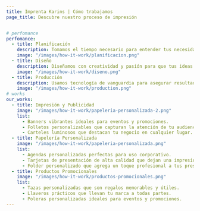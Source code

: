 ```yaml
---
title: Imprenta Karins | Cómo trabajamos
page_title: Descubre nuestro proceso de impresión


# perfomance
perfomance:
  - title: Planificación
    description: Tomamos el tiempo necesario para entender tus necesidades y crear un plan a medida que se adapte a ti.
    image: "/images/how-it-work/planificacion.png"
  - title: Diseño
    description: Diseñamos con creatividad y pasión para que tus ideas se expresen de la mejor manera posible.
    image: "/images/how-it-work/diseno.png"
  - title: Producción
    description: Usamos tecnología de vanguardia para asegurar resultados excepcionales en cada impresión que realizamos.
    image: "/images/how-it-work/production.png"
# works
our_works:
  - title: Impresión y Publicidad
    image: "/images/how-it-work/papeleria-personalizada-2.png"
    list:
      - Banners vibrantes ideales para eventos y promociones.
      - Folletos personalizables que capturan la atención de tu audiencia.
      - Carteles luminosos que destacan tu negocio en cualquier lugar.
  - title: Papelería Personalizada
    image: "/images/how-it-work/papeleria-personalizada.png"
    list:
      - Agendas personalizadas perfectas para uso corporativo.
      - Tarjetas de presentación de alta calidad que dejan una impresión duradera.
      - Folder personalizado que agrega un toque profesional a tus presentaciones.
  - title: Productos Promocionales
    image: "/images/how-it-work/productos-promocionales.png"
    list:
      - Tazas personalizadas que son regalos memorables y útiles.
      - Llaveros prácticos que llevan tu marca a todas partes.
      - Poleras personalizadas ideales para eventos y promociones.
---
```

